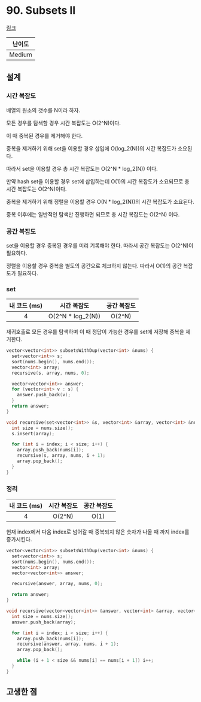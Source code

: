 # 90. Subsets II

[링크](https://leetcode.com/problems/subsets-ii/)

| 난이도 |
| :----: |
| Medium |

## 설계

### 시간 복잡도

배열의 원소의 갯수를 N이라 하자.

모든 경우를 탐색할 경우 시간 복잡도는 O(2^N)이다.

이 때 중복된 경우를 제거해야 한다.

중복을 제거하기 위해 set을 이용할 경우 삽입에 O(log_2(N))의 시간 복잡도가 소요된다.

따라서 set을 이용할 경우 총 시간 복잡도는 O(2^N \* log_2(N)) 이다.

만약 hash set을 이용할 경우 set에 삽입하는데 O(1)의 시간 복잡도가 소요되므로 총 시간 복잡도는 O(2^N)이다.

중복을 제거하기 위해 정렬을 이용할 경우 O(N \* log_2(N))의 시간 복잡도가 소요된다.

중복 이후에는 일반적인 탐색만 진행하면 되므로 총 시간 복잡도는 O(2^N) 이다.

### 공간 복잡도

set을 이용할 경우 중복된 경우를 미리 기록해야 한다. 따라서 공간 복잡도는 O(2^N)이 필요하다.

정렬을 이용할 경우 중복을 별도의 공간으로 체크하지 않는다. 따라서 O(1)의 공간 복잡도가 필요하다.

### set

| 내 코드 (ms) |    시간 복잡도     | 공간 복잡도 |
| :----------: | :----------------: | :---------: |
|      4       | O(2^N \* log_2(N)) |   O(2^N)    |

재귀호출로 모든 경우를 탐색하며 이 때 정답이 가능한 경우를 set에 저장해 중복을 제거한다.

```cpp
vector<vector<int>> subsetsWithDup(vector<int> &nums) {
  set<vector<int>> s;
  sort(nums.begin(), nums.end());
  vector<int> array;
  recursive(s, array, nums, 0);

  vector<vector<int>> answer;
  for (vector<int> v : s) {
    answer.push_back(v);
  }
  return answer;
}

void recursive(set<vector<int>> &s, vector<int> &array, vector<int> &nums, int index) {
  int size = nums.size();
  s.insert(array);

  for (int i = index; i < size; i++) {
    array.push_back(nums[i]);
    recursive(s, array, nums, i + 1);
    array.pop_back();
  }
}
```

### 정리

| 내 코드 (ms) | 시간 복잡도 | 공간 복잡도 |
| :----------: | :---------: | :---------: |
|      4       |   O(2^N)    |    O(1)     |

현재 index에서 다음 index로 넘어갈 때 중복되지 않은 숫자가 나올 때 까지 index를 증가시킨다.

```cpp
vector<vector<int>> subsetsWithDup(vector<int> &nums) {
  set<vector<int>> s;
  sort(nums.begin(), nums.end());
  vector<int> array;
  vector<vector<int>> answer;

  recursive(answer, array, nums, 0);

  return answer;
}

void recursive(vector<vector<int>> &answer, vector<int> &array, vector<int> &nums, int index) {
  int size = nums.size();
  answer.push_back(array);

  for (int i = index; i < size; i++) {
    array.push_back(nums[i]);
    recursive(answer, array, nums, i + 1);
    array.pop_back();

    while (i + 1 < size && nums[i] == nums[i + 1]) i++;
  }
}
```

## 고생한 점
